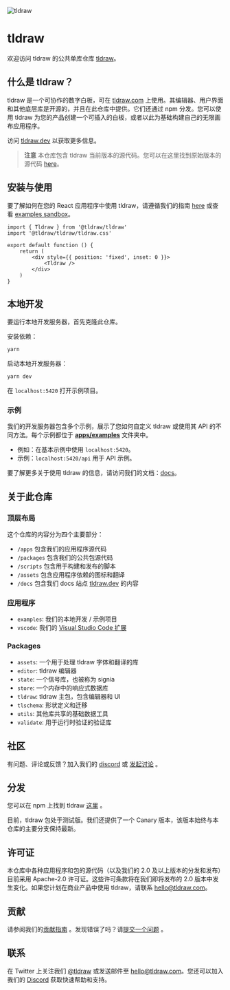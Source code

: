  ![tldraw](https://raw.githubusercontent.com/tldraw/tldraw/main/assets/github-hero-light-draw.png)

# tldraw

欢迎访问 tldraw 的公共单库仓库 [tldraw](https://tldraw.com)。

## 什么是 tldraw？

tldraw 是一个可协作的数字白板，可在 [tldraw.com](https://tldraw.com) 上使用。其编辑器、用户界面和其他底层库是开源的，并且在此仓库中提供。它们还通过 npm 分发。您可以使用 tldraw 为您的产品创建一个可插入的白板，或者以此为基础构建自己的无限画布应用程序。

访问 [tldraw.dev](https://tldraw.dev) 以获取更多信息。

> **注意** 本仓库包含 tldraw 当前版本的源代码。您可以在这里找到原始版本的源代码 [here](https://github.com/tldraw/tldraw-v1)。

## 安装与使用

要了解如何在您的 React 应用程序中使用 tldraw，请遵循我们的指南 [here](https://tldraw.dev/installation) 或查看 [examples sandbox](https://stackblitz.com/github/tldraw/tldraw/tree/examples?file=src%2F1-basic%2FBasicExample.tsx)。

```tsx
import { Tldraw } from '@tldraw/tldraw'
import '@tldraw/tldraw/tldraw.css'

export default function () {
	return (
		<div style={{ position: 'fixed', inset: 0 }}>
			<Tldraw />
		</div>
	)
}
```

## 本地开发

要运行本地开发服务器，首先克隆此仓库。

安装依赖：

```bash
yarn
```

启动本地开发服务器：

```bash
yarn dev
```

在 `localhost:5420` 打开示例项目。

### 示例

我们的开发服务器包含多个示例，展示了您如何自定义 tldraw 或使用其 API 的不同方法。每个示例都位于 [**apps/examples**](https://github.com/tldraw/tldraw/tree/main/apps/examples) 文件夹中。

*   例如：在基本示例中使用 `localhost:5420`。
*   示例：`localhost:5420/api` 用于 API 示例。

要了解更多关于使用 tldraw 的信息，请访问我们的文档：[docs](https://tldraw.dev)。

## 关于此仓库

### 顶层布局

这个仓库的内容分为四个主要部分：

*   `/apps` 包含我们的应用程序源代码
*   `/packages` 包含我们的公共包源代码
*   `/scripts` 包含用于构建和发布的脚本
*   `/assets` 包含应用程序依赖的图标和翻译
*   `/docs` 包含我们 docs 站点 [tldraw.dev](https://tldraw.dev) 的内容

### 应用程序

*   `examples`: 我们的本地开发 / 示例项目
*   `vscode`: 我们的 [Visual Studio Code 扩展](https://marketplace.visualstudio.com/items?itemName=tldraw-org.tldraw-vscode)

### Packages

*   `assets`: 一个用于处理 tldraw 字体和翻译的库
*   `editor`: tldraw 编辑器
*   `state`: 一个信号库，也被称为 signia
*   `store`: 一个内存中的响应式数据库
*   `tldraw`: tldraw 主包，包含编辑器和 UI
*   `tlschema`: 形状定义和迁移
*   `utils`: 其他库共享的基础数据工具
*   `validate`: 用于运行时验证的验证库

## 社区

有问题、评论或反馈？加入我们的 [discord](https://discord.gg/rhsyWMUJxd) 或 [发起讨论](https://github.com/tldraw/tldraw/discussions/new) 。

## 分发

您可以在 npm 上找到 tldraw [这里](https://www.npmjs.com/package/@tldraw/tldraw?activeTab=versions) 。

目前，tldraw 包处于测试版。我们还提供了一个 Canary 版本，该版本始终与本仓库的主要分支保持最新。

## 许可证

本仓库中各种应用程序和包的源代码（以及我们的 2.0 及以上版本的分发和发布）目前采用 Apache-2.0 许可证。这些许可条款将在我们即将发布的 2.0 版本中发生变化。如果您计划在商业产品中使用 tldraw，请联系 [hello@tldraw.com](mailto://hello@tldraw.com)。

## 贡献

请参阅我们的[贡献指南](https://github.com/tldraw/tldraw/blob/main/CONTRIBUTING.md) 。发现错误了吗？请[提交一个问题](https://github.com/tldraw/tldraw/issues/new) 。

## 联系

在 Twitter 上关注我们 [@tldraw](https://twitter.com/tldraw) 或发送邮件至 [hello@tldraw.com](mailto://hello@tldraw.com)。您还可以加入我们的 [Discord](https://discord.gg/rhsyWMUJxd) 获取快速帮助和支持。